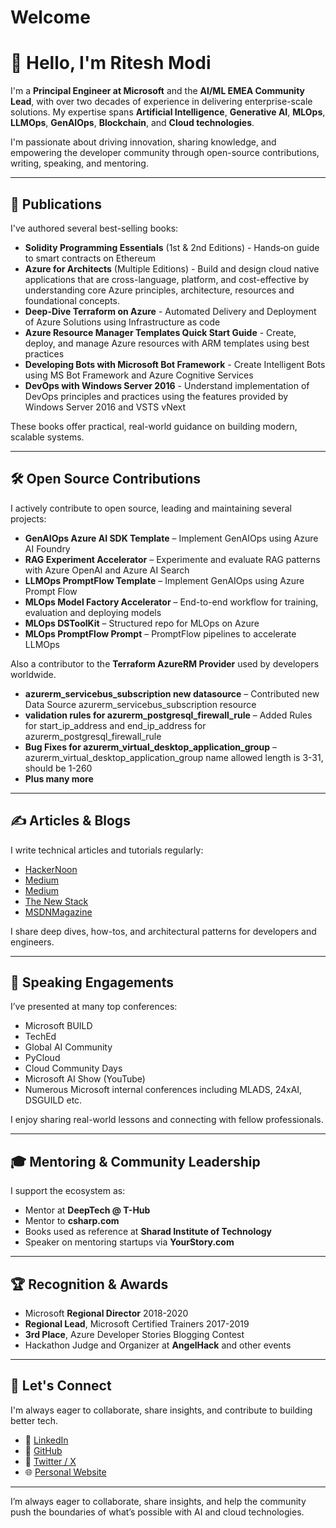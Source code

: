 # Welcome

# 👋 Hello, I'm Ritesh Modi

I'm a **Principal Engineer at Microsoft** and the **AI/ML EMEA Community Lead**, with over two decades of experience in delivering enterprise-scale solutions. My expertise spans **Artificial Intelligence**, **Generative AI**, **MLOps**, **LLMOps**, **GenAIOps**, **Blockchain**, and **Cloud technologies**.

I'm passionate about driving innovation, sharing knowledge, and empowering the developer community through open-source contributions, writing, speaking, and mentoring.

---

## 📘 Publications

I've authored several best-selling books:

- **Solidity Programming Essentials** (1st & 2nd Editions) - Hands‑on guide to smart contracts on Ethereum
- **Azure for Architects** (Multiple Editions) - Build and design cloud native applications that are cross-language, platform, and cost-effective by understanding core Azure principles, architecture, resources and foundational concepts.
- **Deep-Dive Terraform on Azure** - Automated Delivery and Deployment of Azure Solutions using Infrastructure as code
- **Azure Resource Manager Templates Quick Start Guide** - Create, deploy, and manage Azure resources with ARM templates using best practices
- **Developing Bots with Microsoft Bot Framework** - Create Intelligent Bots using MS Bot Framework and Azure Cognitive Services
- **DevOps with Windows Server 2016** - Understand implementation of DevOps principles and practices using the features provided by Windows Server 2016 and VSTS vNext

These books offer practical, real-world guidance on building modern, scalable systems.

---

## 🛠️ Open Source Contributions

I actively contribute to open source, leading and maintaining several projects:

- **GenAIOps Azure AI SDK Template** – Implement GenAIOps using Azure AI Foundry
- **RAG Experiment Accelerator** – Experimente and evaluate RAG patterns with Azure OpenAI and Azure AI Search
- **LLMOps PromptFlow Template** – Implement GenAIOps using Azure Prompt Flow
- **MLOps Model Factory Accelerator** – End-to-end workflow for training, evaluation and deploying models
- **MLOps DSToolKit** – Structured repo for MLOps on Azure
- **MLOps PromptFlow Prompt** – PromptFlow pipelines to accelerate LLMOps

Also a contributor to the **Terraform AzureRM Provider** used by developers worldwide.

- **azurerm_servicebus_subscription new datasource** – Contributed new Data Source azurerm_servicebus_subscription resource
- **validation rules for azurerm_postgresql_firewall_rule** – Added Rules for start_ip_address and end_ip_address for azurerm_postgresql_firewall_rule
- **Bug Fixes for azurerm_virtual_desktop_application_group** – azurerm_virtual_desktop_application_group name allowed length is 3-31, should be 1-260
- **Plus many more** 

---

## ✍️ Articles & Blogs

I write technical articles and tutorials regularly:

- [HackerNoon](https://hackernoon.com/about/riteshmodi)
- [Medium](https://medium.com/@ritesh.modi)
- [Medium](https://medium.com/@scorchsp1)
- [The New Stack](https://thenewstack.io/author/riteshmodi/)
- [MSDNMagazine](https://learn.microsoft.com/en-us/archive/msdn-magazine/2015/april/windows-powershell-authoring-desired-state-configuration-custom-resources)

I share deep dives, how-tos, and architectural patterns for developers and engineers.

---

## 🎤 Speaking Engagements

I’ve presented at many top conferences:

- Microsoft BUILD
- TechEd
- Global AI Community
- PyCloud
- Cloud Community Days
- Microsoft AI Show (YouTube)
- Numerous Microsoft internal conferences including MLADS, 24xAI, DSGUILD etc.

I enjoy sharing real-world lessons and connecting with fellow professionals.

---

## 🎓 Mentoring & Community Leadership

I support the ecosystem as:

- Mentor at **DeepTech @ T-Hub**
- Mentor to **csharp.com**
- Books used as reference at **Sharad Institute of Technology**
- Speaker on mentoring startups via **YourStory.com**

---

## 🏆 Recognition & Awards

- Microsoft **Regional Director** 2018-2020
- **Regional Lead**, Microsoft Certified Trainers 2017-2019
- **3rd Place**, Azure Developer Stories Blogging Contest
- Hackathon Judge and Organizer at **AngelHack** and other events

---

## 🤝 Let's Connect

I'm always eager to collaborate, share insights, and contribute to building better tech.

- 🔗 [LinkedIn](https://www.linkedin.com/in/ritesh-modi)
- 🔗 [GitHub](https://github.com/ritesh-modi)
- 🔗 [Twitter / X](https://www.x.com/automationnext)
- 🌐 [Personal Website](https://www.riteshmodi.com)

---

I’m always eager to collaborate, share insights, and help the community push the boundaries of what’s possible with AI and cloud technologies.
